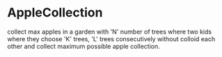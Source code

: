 # AppleCollection
collect max apples in a garden with 'N' number of trees where two kids where they choose 'K' trees, 'L' trees consecutively without colloid each other and collect maximum possible apple collection.
